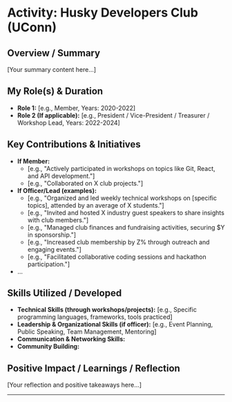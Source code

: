 # Activity: Husky Developers Club (UConn)

<!-- 
This template helps structure your portfolio information for the AI chatbot.
-->

## Overview / Summary

<!-- 
Provide a brief overview of your involvement with the Husky Developers Club.
Example: "I was an active member [and later, e.g., President/Officer] of the Husky Developers Club at UConn, a student organization focused on fostering a community for aspiring software developers through workshops, guest speakers, and collaborative projects."
-->

[Your summary content here...]

## My Role(s) & Duration

<!--
List your role(s) in the club and the duration.
-->

*   **Role 1:** [e.g., Member, Years: 2020-2022]
*   **Role 2 (If applicable):** [e.g., President / Vice-President / Treasurer / Workshop Lead, Years: 2022-2024]

## Key Contributions & Initiatives

<!--
Describe your key contributions or initiatives, especially if you held a leadership role.
-->

*   **If Member:**
    *   [e.g., "Actively participated in workshops on topics like Git, React, and API development."]
    *   [e.g., "Collaborated on X club projects."]
*   **If Officer/Lead (examples):**
    *   [e.g., "Organized and led weekly technical workshops on [specific topics], attended by an average of X students."]
    *   [e.g., "Invited and hosted X industry guest speakers to share insights with club members."]
    *   [e.g., "Managed club finances and fundraising activities, securing $Y in sponsorship."]
    *   [e.g., "Increased club membership by Z% through outreach and engaging events."]
    *   [e.g., "Facilitated collaborative coding sessions and hackathon participation."]
*   ...

## Skills Utilized / Developed

<!--
List skills relevant to this activity.
-->

*   **Technical Skills (through workshops/projects):** [e.g., Specific programming languages, frameworks, tools practiced]
*   **Leadership & Organizational Skills (if officer):** [e.g., Event Planning, Public Speaking, Team Management, Mentoring]
*   **Communication & Networking Skills:**
*   **Community Building:**

## Positive Impact / Learnings / Reflection

<!--
Reflect on the positive impact of this activity or key learnings.
Example: "My involvement with the Husky Developers Club was instrumental in my growth as a developer, providing practical experience, networking opportunities, and a platform to develop leadership skills. It was rewarding to contribute to a supportive learning community for fellow students."
-->

[Your reflection and positive takeaways here...]

--- 